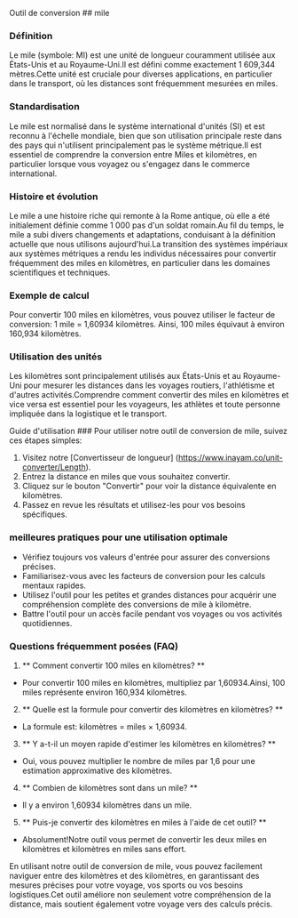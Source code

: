 Outil de conversion ## mile

### Définition
Le mile (symbole: MI) est une unité de longueur couramment utilisée aux États-Unis et au Royaume-Uni.Il est défini comme exactement 1 609,344 mètres.Cette unité est cruciale pour diverses applications, en particulier dans le transport, où les distances sont fréquemment mesurées en miles.

### Standardisation
Le mile est normalisé dans le système international d'unités (SI) et est reconnu à l'échelle mondiale, bien que son utilisation principale reste dans des pays qui n'utilisent principalement pas le système métrique.Il est essentiel de comprendre la conversion entre Miles et kilomètres, en particulier lorsque vous voyagez ou s'engagez dans le commerce international.

### Histoire et évolution
Le mile a une histoire riche qui remonte à la Rome antique, où elle a été initialement définie comme 1 000 pas d'un soldat romain.Au fil du temps, le mile a subi divers changements et adaptations, conduisant à la définition actuelle que nous utilisons aujourd'hui.La transition des systèmes impériaux aux systèmes métriques a rendu les individus nécessaires pour convertir fréquemment des miles en kilomètres, en particulier dans les domaines scientifiques et techniques.

### Exemple de calcul
Pour convertir 100 miles en kilomètres, vous pouvez utiliser le facteur de conversion:
1 mile = 1,60934 kilomètres.
Ainsi, 100 miles équivaut à environ 160,934 kilomètres.

### Utilisation des unités
Les kilomètres sont principalement utilisés aux États-Unis et au Royaume-Uni pour mesurer les distances dans les voyages routiers, l'athlétisme et d'autres activités.Comprendre comment convertir des miles en kilomètres et vice versa est essentiel pour les voyageurs, les athlètes et toute personne impliquée dans la logistique et le transport.

Guide d'utilisation ###
Pour utiliser notre outil de conversion de mile, suivez ces étapes simples:
1. Visitez notre [Convertisseur de longueur] (https://www.inayam.co/unit-converter/Length).
2. Entrez la distance en miles que vous souhaitez convertir.
3. Cliquez sur le bouton "Convertir" pour voir la distance équivalente en kilomètres.
4. Passez en revue les résultats et utilisez-les pour vos besoins spécifiques.

### meilleures pratiques pour une utilisation optimale
- Vérifiez toujours vos valeurs d'entrée pour assurer des conversions précises.
- Familiarisez-vous avec les facteurs de conversion pour les calculs mentaux rapides.
- Utilisez l'outil pour les petites et grandes distances pour acquérir une compréhension complète des conversions de mile à kilomètre.
- Battre l'outil pour un accès facile pendant vos voyages ou vos activités quotidiennes.

### Questions fréquemment posées (FAQ)

1. ** Comment convertir 100 miles en kilomètres? **
- Pour convertir 100 miles en kilomètres, multipliez par 1,60934.Ainsi, 100 miles représente environ 160,934 kilomètres.

2. ** Quelle est la formule pour convertir des kilomètres en kilomètres? **
- La formule est: kilomètres = miles × 1,60934.

3. ** Y a-t-il un moyen rapide d'estimer les kilomètres en kilomètres? **
- Oui, vous pouvez multiplier le nombre de miles par 1,6 pour une estimation approximative des kilomètres.

4. ** Combien de kilomètres sont dans un mile? **
- Il y a environ 1,60934 kilomètres dans un mile.

5. ** Puis-je convertir des kilomètres en miles à l'aide de cet outil? **
- Absolument!Notre outil vous permet de convertir les deux miles en kilomètres et kilomètres en miles sans effort.

En utilisant notre outil de conversion de mile, vous pouvez facilement naviguer entre des kilomètres et des kilomètres, en garantissant des mesures précises pour votre voyage, vos sports ou vos besoins logistiques.Cet outil améliore non seulement votre compréhension de la distance, mais soutient également votre voyage vers des calculs précis.